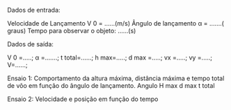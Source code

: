 Dados de entrada:

Velocidade de Lançamento V 0 = ......(m/s)
Ângulo de lançamento α = .......( graus)
Tempo para observar o objeto: ......(s)


Dados de saída:

V 0 =.....; α =.......; t total=......; h max=.....; 
d max =.....; vx =.....; vy =.....; V=......;

Ensaio 1: Comportamento da altura máxima, distância máxima e tempo
total de vôo em função do ângulo de lançamento.
Angulo H max d max t total

Ensaio 2: Velocidade e posição em função do tempo

